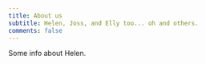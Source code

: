 ```yaml
---
title: About us
subtitle: Helen, Joss, and Elly too... oh and others.
comments: false
---
```


Some info about Helen.